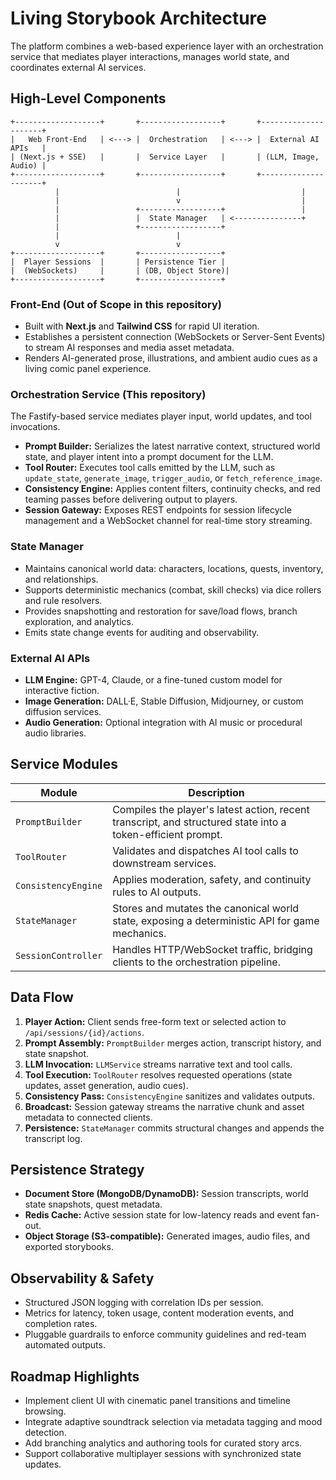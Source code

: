 # Living Storybook Architecture

The platform combines a web-based experience layer with an orchestration service that mediates player interactions, manages world state, and coordinates external AI services.

## High-Level Components

```
+-------------------+       +------------------+       +---------------------+
|   Web Front-End   | <---> |  Orchestration   | <---> |  External AI APIs   |
| (Next.js + SSE)   |       |  Service Layer   |       | (LLM, Image, Audio) |
+-------------------+       +------------------+       +---------------------+
          |                          |                           |
          |                          v                           |
          |                 +------------------+                 |
          |                 |  State Manager   | <---------------+
          |                 +------------------+
          |                          |
          v                          v
+-------------------+       +------------------+
|  Player Sessions  |       | Persistence Tier |
|  (WebSockets)     |       | (DB, Object Store)|
+-------------------+       +------------------+
```

### Front-End (Out of Scope in this repository)

- Built with **Next.js** and **Tailwind CSS** for rapid UI iteration.
- Establishes a persistent connection (WebSockets or Server-Sent Events) to stream AI responses and media asset metadata.
- Renders AI-generated prose, illustrations, and ambient audio cues as a living comic panel experience.

### Orchestration Service (This repository)

The Fastify-based service mediates player input, world updates, and tool invocations.

- **Prompt Builder:** Serializes the latest narrative context, structured world state, and player intent into a prompt document for the LLM.
- **Tool Router:** Executes tool calls emitted by the LLM, such as `update_state`, `generate_image`, `trigger_audio`, or `fetch_reference_image`.
- **Consistency Engine:** Applies content filters, continuity checks, and red teaming passes before delivering output to players.
- **Session Gateway:** Exposes REST endpoints for session lifecycle management and a WebSocket channel for real-time story streaming.

### State Manager

- Maintains canonical world data: characters, locations, quests, inventory, and relationships.
- Supports deterministic mechanics (combat, skill checks) via dice rollers and rule resolvers.
- Provides snapshotting and restoration for save/load flows, branch exploration, and analytics.
- Emits state change events for auditing and observability.

### External AI APIs

- **LLM Engine:** GPT-4, Claude, or a fine-tuned custom model for interactive fiction.
- **Image Generation:** DALL·E, Stable Diffusion, Midjourney, or custom diffusion services.
- **Audio Generation:** Optional integration with AI music or procedural audio libraries.

## Service Modules

| Module | Description |
| ------ | ----------- |
| `PromptBuilder` | Compiles the player's latest action, recent transcript, and structured state into a token-efficient prompt. |
| `ToolRouter` | Validates and dispatches AI tool calls to downstream services. |
| `ConsistencyEngine` | Applies moderation, safety, and continuity rules to AI outputs. |
| `StateManager` | Stores and mutates the canonical world state, exposing a deterministic API for game mechanics. |
| `SessionController` | Handles HTTP/WebSocket traffic, bridging clients to the orchestration pipeline. |

## Data Flow

1. **Player Action:** Client sends free-form text or selected action to `/api/sessions/{id}/actions`.
2. **Prompt Assembly:** `PromptBuilder` merges action, transcript history, and state snapshot.
3. **LLM Invocation:** `LLMService` streams narrative text and tool calls.
4. **Tool Execution:** `ToolRouter` resolves requested operations (state updates, asset generation, audio cues).
5. **Consistency Pass:** `ConsistencyEngine` sanitizes and validates outputs.
6. **Broadcast:** Session gateway streams the narrative chunk and asset metadata to connected clients.
7. **Persistence:** `StateManager` commits structural changes and appends the transcript log.

## Persistence Strategy

- **Document Store (MongoDB/DynamoDB):** Session transcripts, world state snapshots, quest metadata.
- **Redis Cache:** Active session state for low-latency reads and event fan-out.
- **Object Storage (S3-compatible):** Generated images, audio files, and exported storybooks.

## Observability & Safety

- Structured JSON logging with correlation IDs per session.
- Metrics for latency, token usage, content moderation events, and completion rates.
- Pluggable guardrails to enforce community guidelines and red-team automated outputs.

## Roadmap Highlights

- Implement client UI with cinematic panel transitions and timeline browsing.
- Integrate adaptive soundtrack selection via metadata tagging and mood detection.
- Add branching analytics and authoring tools for curated story arcs.
- Support collaborative multiplayer sessions with synchronized state updates.
